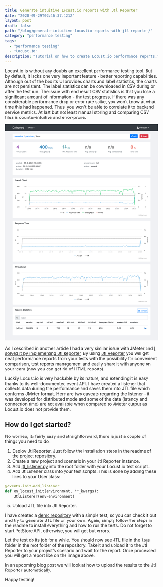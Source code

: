 ```yaml
---
title: Generate intuitive Locust.io reports with Jtl Reporter
date: "2020-09-29T02:46:37.121Z"
layout: post
draft: false
path: "/blog/generate-intuitive-locustio-reports-with-jtl-reporter/"
category: "performance testing"
tags:
  - "performance testing"
  - "locust.io"
description: "Tutorial on how to create Locust.io performance reports."
---
```


Locust.io is without any doubts an excellent performance testing tool. But by default, it lacks one very important feature - better reporting capabilities. Although out of the box its UI provides charts and label statistics, the charts are not persistent. The label statistics can be downloaded in CSV during or after the test run. The issue with end result CSV statistics is that you lose a significant amount of information - the test progress. If there was any considerable performance drop or error rate spike, you won’t know at what time this had happened. Thus, you won't be able to correlate it to backend service metrics. At last but not least manual storing and comparing CSV files is counter-intuitive and error-prone.

![Performance report](report_locust.png "Performance report")

As I described in another article I had a very similar issue with JMeter and [I solved it by implementing Jtl Reporter](https://www.ludeknovy.tech/blog/generate-intuitive-jmeter-reports-with-jtlreporter-and-taurus/). By using [Jtl Reporter](https://github.com/ludeknovy/jtl-reporter) you will get neat performance reports from your tests with the possibility for convenient comparison, test reports management and easily share it with anyone on your team (now you can get rid of HTML reports).

Luckily Locust.io is very hackable by its nature, and extending it is easy thanks to its well-documented event API. I have created a listener that collects data during the performance and saves them into JTL file which conforms JMeter format. Here are two caveats regarding the listener  - it was developed for distributed mode and some of the data (latency and connection time) are not available when compared to JMeter output as Locust.io does not provide them.

## How do I get started?
No worries, its fairly easy and straightforward, there is just a couple of things you need to do:
1. Deploy Jtl Reporter. Just follow [the installation steps](https://github.com/ludeknovy/jtl-reporter#installation-steps) in the readme of the project repository.
2. Create a new project and scenario in your Jtl Reporter instance.
3. Add [jtl_listener.py](https://github.com/ludeknovy/python-test-stack-demo/blob/master/jtl_listener.py) into the root folder with your Locust.io test scripts.
4. Add JtlListener class into your test scripts. This is done by adding these lines to your User class:
```python 
@events.init.add_listener
def on_locust_init(environment, **_kwargs):
    JtlListener(env=environment)
```
5. Upload JTL file into Jtl Reporter.

I have created a [demo repository](https://github.com/ludeknovy/python-test-stack-demo) with a simple test, so you can check it out and try to generate JTL file on your own. Again, simply follow the steps in the readme to install everything and how to run the tests. Do not forget to start PetStore API, otherwise, you will get but errors.

Let the test do its job for a while. You should now see JTL file in the `logs` folder in the root folder of the repository.  Take it and upload it to the Jtl Reporter to your project’s scenario and wait for the report. Once processed you will get a report like on the image above.

In an upcoming blog post we will look at how to upload the results to the Jtl Reporter automatically.

Happy testing!